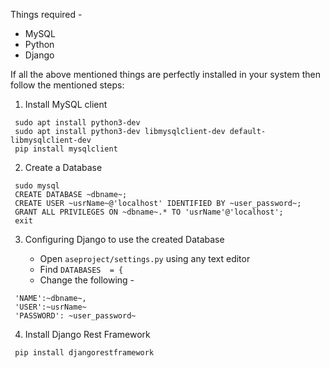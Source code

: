 Things required -
* MySQL
* Python
* Django

If all the above mentioned things are perfectly installed in your system then follow the mentioned steps:

1. Install MySQL client
  ```
   sudo apt install python3-dev
   sudo apt install python3-dev libmysqlclient-dev default-libmysqlclient-dev
   pip install mysqlclient
   ```

2. Create a Database
  ```
   sudo mysql
   CREATE DATABASE ~dbname~;
   CREATE USER ~usrName~@'localhost' IDENTIFIED BY ~user_password~;
   GRANT ALL PRIVILEGES ON ~dbname~.* TO 'usrName'@'localhost';
   exit
   ```
3. Configuring Django to use the created Database
   
   * Open `aseproject/settings.py` using any text editor<br>
   * Find `DATABASES  = {`<br>
   * Change the following -
  ```
   'NAME':~dbname~,
   'USER':~usrName~
   'PASSWORD': ~user_password~
   ```   
4. Install Django Rest Framework
  ```
   pip install djangorestframework
   ```
